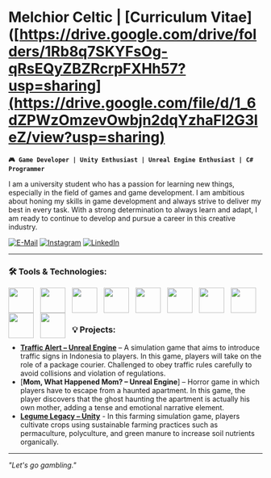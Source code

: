 # Melchior Celtic | [**Curriculum Vitae**]([https://drive.google.com/drive/folders/1Rb8q7SKYFsOg-qRsEQyZBZRcrpFXHh57?usp=sharing](https://drive.google.com/file/d/1_6dZPWzOmzevOwbjn2dqYzhaFl2G3leZ/view?usp=sharing)

**` 🎮 Game Developer | Unity Enthusiast | Unreal Engine Enthusiast | C# Programmer `**

I am a university student who has a passion for learning new things, especially in the field of games and game development. I am ambitious about honing my skills in game development and always strive to deliver my best in every task. With a strong determination to always learn and adapt, I am ready to continue to develop and pursue a career in this creative industry.

[![E-Mail](https://img.shields.io/badge/Microsoft_Outlook-0078D4?style=for-the-badge&logo=microsoft-outlook&logoColor=white)](mailto:melchior.celtic@binus.ac.id)
[![Instagram](https://img.shields.io/badge/Instagram-E4405F?style=for-the-badge&logo=instagram&logoColor=white)](https://www.instagram.com/melchiorceltic/)
[![LinkedIn](https://img.shields.io/badge/LinkedIn-0077B5?style=for-the-badge&logo=linkedin&logoColor=white)](https://www.linkedin.com/in/melchior-celtic/)

---

### 🛠️ Tools & Technologies:
<img align="left" width="50px" style="padding-right:10px;" src="https://cdn.jsdelivr.net/gh/devicons/devicon@latest/icons/unity/unity-original.svg" />        
<img align="left" width="50px" style="padding-right:10px;" src="https://cdn.jsdelivr.net/gh/devicons/devicon@latest/icons/unrealengine/unrealengine-original.svg" />
<img align="left" width="50px" style="padding-right:10px;" src="https://cdn.jsdelivr.net/gh/devicons/devicon@latest/icons/csharp/csharp-original.svg" />
<img align="left" width="50px" style="padding-right:10px;" src="https://cdn.jsdelivr.net/gh/devicons/devicon@latest/icons/visualstudio/visualstudio-original.svg" /> 
<img align="left" width="50px" style="padding-right:10px;" src="https://cdn.jsdelivr.net/gh/devicons/devicon@latest/icons/vscode/vscode-original.svg" />
<img align="left" width="50px" style="padding-right:10px;" src="https://github.com/user-attachments/assets/e2b78f4c-d901-4d85-8e35-596db2c5bcf9" />
<img align="left" width="50px" style="padding-right:10px;" src="https://cdn.jsdelivr.net/gh/devicons/devicon@latest/icons/blender/blender-original.svg" />
<img align="left" width="50px" style="padding-right:10px;" src="https://cdn.jsdelivr.net/gh/devicons/devicon@latest/icons/premierepro/premierepro-original.svg" />                    
<img align="left" width="50px" style="padding-right:10px;" src="https://cdn.jsdelivr.net/gh/devicons/devicon@latest/icons/git/git-original.svg" />
<img align="left" width="50px" style="padding-right:10px;" src="https://cdn.jsdelivr.net/gh/devicons/devicon@latest/icons/github/github-original.svg" />
<br />
<br />

#

### 💡 Projects:
- [**Traffic Alert – Unreal Engine**](https://youtu.be/klgyRzv4lHA?si=m7DGG7C0ugkhL53R) – A simulation game that aims to introduce traffic signs in Indonesia to players. In this game, players will take on the role of a package courier. Challenged to obey traffic rules carefully to avoid collisions and violation of regulations.
- [**Mom, What Happened Mom? – Unreal Engine**] – Horror game in which players have to escape from a haunted apartment. In this game, the player discovers that the ghost haunting the apartment is actually his own mother, adding a tense and emotional narrative element.
- [**Legume Legacy – Unity**](https://youtu.be/ZJDNBpPlKek?si=7D7gyjFKJjixYtx8) - In this farming simulation game, players cultivate crops using sustainable farming practices such as permaculture, polyculture, and green manure to increase soil nutrients organically.

---

_"Let's go gambling."_ 
